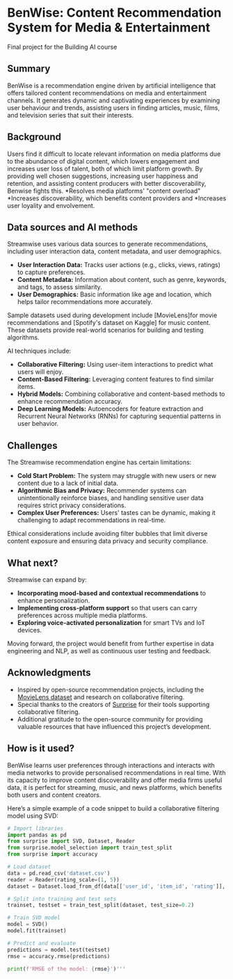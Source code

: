 
# BenWise: Content Recommendation System for Media & Entertainment

Final project for the Building AI course

## Summary

BenWise is a recommendation engine driven by artificial intelligence that offers tailored content recommendations on media and entertainment channels. It generates dynamic and captivating experiences by examining user behaviour and trends, assisting users in finding articles, music, films, and television series that suit their interests.

## Background

Users find it difficult to locate relevant information on media platforms due to the abundance of digital content, which lowers engagement and increases user loss of talent, both of which limit platform growth. By providing well chosen suggestions, increasing user happiness and retention, and assisting content producers with better discoverability, Benwise fights this.
*Resolves media platforms' "content overload"
*Increases discoverability, which benefits content providers and
*Increases user loyality and envolvement.

## Data sources and AI methods

Streamwise uses various data sources to generate recommendations, including user interaction data, content metadata, and user demographics. 

- **User Interaction Data:** Tracks user actions (e.g., clicks, views, ratings) to capture preferences.
- **Content Metadata:** Information about content, such as genre, keywords, and tags, to assess similarity.
- **User Demographics:** Basic information like age and location, which helps tailor recommendations more accurately.

Sample datasets used during development include [MovieLens]for movie recommendations and [Spotify's dataset on Kaggle] for music content. These datasets provide real-world scenarios for building and testing algorithms.

AI techniques include:
* **Collaborative Filtering:** Using user-item interactions to predict what users will enjoy.
* **Content-Based Filtering:** Leveraging content features to find similar items.
* **Hybrid Models:** Combining collaborative and content-based methods to enhance recommendation accuracy.
* **Deep Learning Models:** Autoencoders for feature extraction and Recurrent Neural Networks (RNNs) for capturing sequential patterns in user behavior.

## Challenges

The Streamwise recommendation engine has certain limitations:
* **Cold Start Problem:** The system may struggle with new users or new content due to a lack of initial data.
* **Algorithmic Bias and Privacy:** Recommender systems can unintentionally reinforce biases, and handling sensitive user data requires strict privacy considerations.
* **Complex User Preferences:** Users' tastes can be dynamic, making it challenging to adapt recommendations in real-time.

Ethical considerations include avoiding filter bubbles that limit diverse content exposure and ensuring data privacy and security compliance.

## What next?

Streamwise can expand by:
* **Incorporating mood-based and contextual recommendations** to enhance personalization.
* **Implementing cross-platform support** so that users can carry preferences across multiple media platforms.
* **Exploring voice-activated personalization** for smart TVs and IoT devices.

Moving forward, the project would benefit from further expertise in data engineering and NLP, as well as continuous user testing and feedback.

## Acknowledgments

* Inspired by open-source recommendation projects, including the [MovieLens dataset](https://grouplens.org/datasets/movielens/) and research on collaborative filtering.
* Special thanks to the creators of [Surprise](https://surprise.readthedocs.io/) for their tools supporting collaborative filtering.
* Additional gratitude to the open-source community for providing valuable resources that have influenced this project’s development.



## How is it used?

BenWise learns user preferences through interactions and interacts with media networks to provide personalised recommendations in real time. With its capacity to improve content discoverability and offer media firms useful data, it is perfect for streaming, music, and news platforms, which benefits both users and content creators.


Here’s a simple example of a code snippet to build a collaborative filtering model using SVD:

```python
# Import libraries
import pandas as pd
from surprise import SVD, Dataset, Reader
from surprise.model_selection import train_test_split
from surprise import accuracy

# Load dataset
data = pd.read_csv('dataset.csv')  
reader = Reader(rating_scale=(1, 5))
dataset = Dataset.load_from_df(data[['user_id', 'item_id', 'rating']], reader)

# Split into training and test sets
trainset, testset = train_test_split(dataset, test_size=0.2)

# Train SVD model
model = SVD()
model.fit(trainset)

# Predict and evaluate
predictions = model.test(testset)
rmse = accuracy.rmse(predictions)

print(f'RMSE of the model: {rmse}')'''

